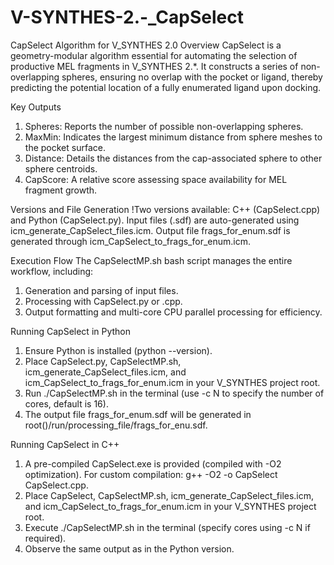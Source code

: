 # V-SYNTHES-2.-_CapSelect
CapSelect Algorithm for V_SYNTHES 2.0
  Overview
CapSelect is a geometry-modular algorithm essential for automating the selection of productive MEL fragments in V_SYNTHES 2.*. It constructs a series of non-overlapping spheres, ensuring no overlap with the pocket or ligand, thereby predicting the potential location of a fully enumerated ligand upon docking.

  Key Outputs
  1.  Spheres: Reports the number of possible non-overlapping spheres.
  2.  MaxMin: Indicates the largest minimum distance from sphere meshes to the pocket surface.
  3.  Distance: Details the distances from the cap-associated sphere to other sphere centroids.
  4.  CapScore: A relative score assessing space availability for MEL fragment growth.

  Versions and File Generation
    !Two versions available: C++ (CapSelect.cpp) and Python (CapSelect.py).
Input files (.sdf) are auto-generated using icm_generate_CapSelect_files.icm.
Output file frags_for_enum.sdf is generated through icm_CapSelect_to_frags_for_enum.icm.

  Execution Flow
  The CapSelectMP.sh bash script manages the entire workflow, including:
  1.  Generation and parsing of input files.
  2.  Processing with CapSelect.py or .cpp.
  3. Output formatting and multi-core CPU parallel processing for efficiency.

  Running CapSelect in Python
  1.  Ensure Python is installed (python --version).
  2.  Place CapSelect.py, CapSelectMP.sh, icm_generate_CapSelect_files.icm, and icm_CapSelect_to_frags_for_enum.icm in your V_SYNTHES project root.
  3.  Run ./CapSelectMP.sh in the terminal (use -c N to specify the number of cores, default is 16).
  4.  The output file frags_for_enum.sdf will be generated in root()/run/processing_file/frags_for_enu.sdf.

  Running CapSelect in C++
  1.  A pre-compiled CapSelect.exe is provided (compiled with -O2 optimization). For custom compilation: g++ -O2 -o CapSelect CapSelect.cpp.
  2.  Place CapSelect, CapSelectMP.sh, icm_generate_CapSelect_files.icm, and icm_CapSelect_to_frags_for_enum.icm in your V_SYNTHES project root.
  3.  Execute ./CapSelectMP.sh in the terminal (specify cores using -c N if required).
  4.  Observe the same output as in the Python version.

